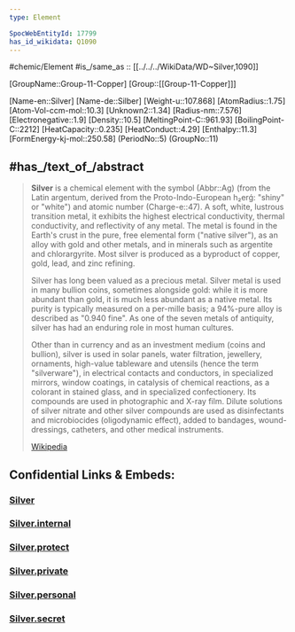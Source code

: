 ```yaml
---
type: Element

SpocWebEntityId: 17799
has_id_wikidata: Q1090 
---
```

#chemic/Element 
#is_/same_as :: [[../../../WikiData/WD~Silver,1090]] 

[GroupName::Group-11-Copper]
[Group::[[Group-11-Copper]]]


[Name-en::Silver]
[Name-de::Silber]
[Weight-u::107.868]
[AtomRadius::1.75]
[Atom-Vol-ccm-mol::10.3]
[Unknown2::1.34]
[Radius-nm::7.576]
[Electronegative::1.9]
[Density::10.5]
[MeltingPoint-C::961.93]
[BoilingPoint-C::2212]
[HeatCapacity::0.235]
[HeatConduct::4.29]
[Enthalpy::11.3]
[FormEnergy-kj-mol::250.58]
(PeriodNo::5)
(GroupNo::11)


## #has_/text_of_/abstract 


> **Silver** is a chemical element with the symbol (Abbr::Ag) (from the Latin argentum, derived from the Proto-Indo-European h₂erǵ: "shiny" or "white") and atomic number (Charge-e::47). A soft, white, lustrous transition metal, it exhibits the highest electrical conductivity, thermal conductivity, and reflectivity of any metal. The metal is found in the Earth's crust in the pure, free elemental form ("native silver"), as an alloy with gold and other metals, and in minerals such as argentite and chlorargyrite. Most silver is produced as a byproduct of copper, gold, lead, and zinc refining.
>
> Silver has long been valued as a precious metal. Silver metal is used in many bullion coins, sometimes alongside gold: while it is more abundant than gold, it is much less abundant as a native metal. Its purity is typically measured on a per-mille basis; a 94%-pure alloy is described as "0.940 fine". As one of the seven metals of antiquity, silver has had an enduring role in most human cultures.
>
> Other than in currency and as an investment medium (coins and bullion), silver is used in solar panels, water filtration, jewellery, ornaments, high-value tableware and utensils (hence the term "silverware"), in electrical contacts and conductors, in specialized mirrors, window coatings, in catalysis of chemical reactions, as a colorant in stained glass, and in specialized confectionery. Its compounds are used in photographic and X-ray film. Dilute solutions of silver nitrate and other silver compounds are used as disinfectants and microbiocides (oligodynamic effect), added to bandages, wound-dressings, catheters, and other medical instruments.
>
> [Wikipedia](https://en.wikipedia.org/wiki/Silver)

## Confidential Links & Embeds: 

### [Silver](/_public/chemic/chemic~Elements/Group-11-Copper/Silver.md) 

### [Silver.internal](/_internal/chemic/chemic~Elements/Group-11-Copper/Silver.internal.md) 

### [Silver.protect](/_protect/chemic/chemic~Elements/Group-11-Copper/Silver.protect.md) 

### [Silver.private](/_private/chemic/chemic~Elements/Group-11-Copper/Silver.private.md) 

### [Silver.personal](/_personal/chemic/chemic~Elements/Group-11-Copper/Silver.personal.md) 

### [Silver.secret](/_secret/chemic/chemic~Elements/Group-11-Copper/Silver.secret.md) 
